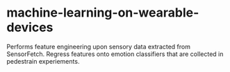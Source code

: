 # machine-learning-on-wearable-devices
Performs feature engineering upon sensory data extracted from SensorFetch.
Regress features onto emotion classifiers that are collected in pedestrain experiements.
